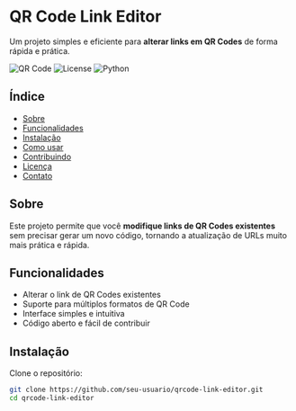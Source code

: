 # QR Code Link Editor

Um projeto simples e eficiente para **alterar links em QR Codes** de forma rápida e prática.

![QR Code](https://img.shields.io/badge/QR%20Code-Link%20Editor-blue)
![License](https://img.shields.io/badge/License-MIT-green)
![Python](https://img.shields.io/badge/Python-3.11-blue)

## Índice
- [Sobre](#sobre)
- [Funcionalidades](#funcionalidades)
- [Instalação](#instalação)
- [Como usar](#como-usar)
- [Contribuindo](#contribuindo)
- [Licença](#licença)
- [Contato](#contato)

## Sobre
Este projeto permite que você **modifique links de QR Codes existentes** sem precisar gerar um novo código, tornando a atualização de URLs muito mais prática e rápida.

## Funcionalidades
- Alterar o link de QR Codes existentes
- Suporte para múltiplos formatos de QR Code
- Interface simples e intuitiva
- Código aberto e fácil de contribuir

## Instalação

Clone o repositório:

```bash
git clone https://github.com/seu-usuario/qrcode-link-editor.git
cd qrcode-link-editor

